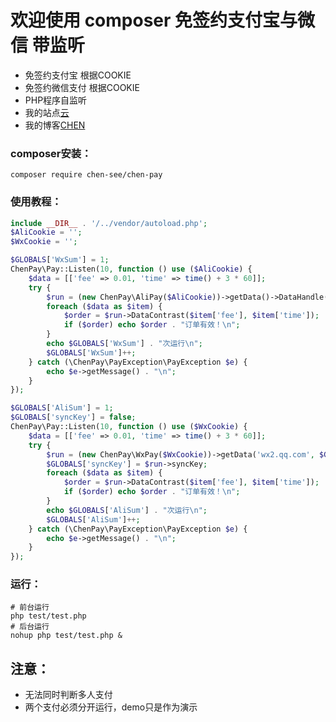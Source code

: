 # 欢迎使用 **composer** 免签约支付宝与微信 带监听

- 免签约支付宝 根据COOKIE
- 免签约微信支付 根据COOKIE
- PHP程序自监听
- 我的站点[云](http://yun.9in.info)
- 我的博客[CHEN](http://9in.info)

### composer安装：
```
composer require chen-see/chen-pay
```

### 使用教程：
```php
include __DIR__ . '/../vendor/autoload.php';
$AliCookie = '';
$WxCookie = '';

$GLOBALS['WxSum'] = 1;
ChenPay\Pay::Listen(10, function () use ($AliCookie) {
    $data = [['fee' => 0.01, 'time' => time() + 3 * 60]];
    try {
        $run = (new ChenPay\AliPay($AliCookie))->getData()->DataHandle();
        foreach ($data as $item) {
            $order = $run->DataContrast($item['fee'], $item['time']);
            if ($order) echo $order . "订单有效！\n";
        }
        echo $GLOBALS['WxSum'] . "次运行\n";
        $GLOBALS['WxSum']++;
    } catch (\ChenPay\PayException\PayException $e) {
        echo $e->getMessage() . "\n";
    }
});

$GLOBALS['AliSum'] = 1;
$GLOBALS['syncKey'] = false;
ChenPay\Pay::Listen(10, function () use ($WxCookie) {
    $data = [['fee' => 0.01, 'time' => time() + 3 * 60]];
    try {
        $run = (new ChenPay\WxPay($WxCookie))->getData('wx2.qq.com', $GLOBALS['syncKey'])->DataHandle();
        $GLOBALS['syncKey'] = $run->syncKey;
        foreach ($data as $item) {
            $order = $run->DataContrast($item['fee'], $item['time']);
            if ($order) echo $order . "订单有效！\n";
        }
        echo $GLOBALS['AliSum'] . "次运行\n";
        $GLOBALS['AliSum']++;
    } catch (\ChenPay\PayException\PayException $e) {
        echo $e->getMessage() . "\n";
    }
});
```

### 运行：
```
# 前台运行
php test/test.php
# 后台运行
nohup php test/test.php &
```

## 注意：

- 无法同时判断多人支付
- 两个支付必须分开运行，demo只是作为演示